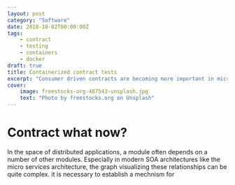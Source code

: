 ```yaml
---
layout: post
category: "Software"
date: 2018-10-02T00:00:00Z
tags:
    - contract
    - testing
    - containers
    - docker
draft: true
title: Containerized contract tests
excerpt: "Consumer driven contracts are becoming more important in micro service architectures, however their adoption is not rising. One reason for this is a high barrier in form of technical and cultural complexity of the process. Here is how containerization can help with this."
cover:
    image: freestocks-org-487543-unsplash.jpg
    text: "Photo by freestocks.org on Unsplash"
---
```


# Contract what now?

In the space of distributed applications, a module often depends on a number of other modules. Especially in modern SOA architectures like the micro services architecture, the graph visualizing these relationships can be quite complex.
it is necessary to establish a mechnism for 
